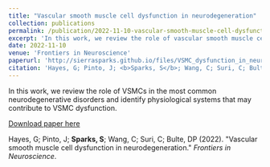 ```yaml
---
title: "Vascular smooth muscle cell dysfunction in neurodegeneration"
collection: publications
permalink: /publication/2022-11-10-vascular-smooth-muscle-cell-dysfunction-in-neurodegeneration
excerpt: 'In this work, we review the role of vascular smooth muscle cells in the most common neurodegenerative disorders and identify physiological systems that may contribute to VSMC dysfunction.'
date: 2022-11-10
venue: 'Frontiers in Neuroscience'
paperurl: 'http://sierrasparks.github.io/files/VSMC_dysfunction_in_neurodegeneration_2022.pdf'
citation: 'Hayes, G; Pinto, J; <b>Sparks, S</b>; Wang, C; Suri, C; Bulte, DP (2022). &quot;Vascular smooth muscle cell dysfunction in neurodegeneration.&quot; <i>Frontiers in Neuroscience</i>.'
---
```

In this work, we review the role of VSMCs in the most common neurodegenerative disorders and identify physiological systems that may contribute to VSMC dysfunction. 

[Download paper here](http://sierrasparks.github.io/files/VSMC_dysfunction_in_neurodegeneration_2022.pdf)

Hayes, G; Pinto, J; <b>Sparks, S</b>; Wang, C; Suri, C; Bulte, DP (2022). &quot;Vascular smooth muscle cell dysfunction in neurodegeneration.&quot; <i>Frontiers in Neuroscience</i>.
